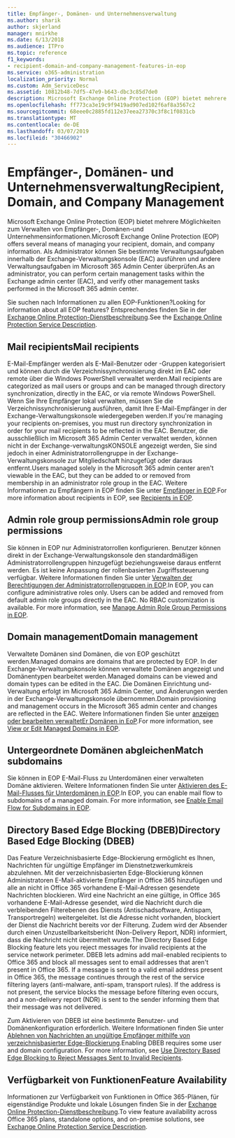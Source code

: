 ```yaml
---
title: Empfänger-, Domänen- und Unternehmensverwaltung
ms.author: sharik
author: skjerland
manager: mnirkhe
ms.date: 6/13/2018
ms.audience: ITPro
ms.topic: reference
f1_keywords:
- recipient-domain-and-company-management-features-in-eop
ms.service: o365-administration
localization_priority: Normal
ms.custom: Adm_ServiceDesc
ms.assetid: 10812b48-7df5-47e9-b643-dbc3c85d7de0
description: Microsoft Exchange Online Protection (EOP) bietet mehrere Möglichkeiten zum Verwalten von Empfänger-, Domänen-und Unternehmensinformationen. Als Administrator können Sie bestimmte Verwaltungsaufgaben innerhalb der Exchange-Verwaltungskonsole (EAC) ausführen und andere Verwaltungsaufgaben im Microsoft 365 Admin Center überprüfen.
ms.openlocfilehash: ff773ca3e19c9f9419ad907ed102f6af8a3567c2
ms.sourcegitcommit: 68eee0c2885fd112e37eea27370c3f8c1f0831cb
ms.translationtype: MT
ms.contentlocale: de-DE
ms.lasthandoff: 03/07/2019
ms.locfileid: "30466902"
---
```

# <a name="recipient-domain-and-company-management"></a><span data-ttu-id="4c838-104">Empfänger-, Domänen- und Unternehmensverwaltung</span><span class="sxs-lookup"><span data-stu-id="4c838-104">Recipient, Domain, and Company Management</span></span>

<span data-ttu-id="4c838-105">Microsoft Exchange Online Protection (EOP) bietet mehrere Möglichkeiten zum Verwalten von Empfänger-, Domänen-und Unternehmensinformationen.</span><span class="sxs-lookup"><span data-stu-id="4c838-105">Microsoft Exchange Online Protection (EOP) offers several means of managing your recipient, domain, and company information.</span></span> <span data-ttu-id="4c838-106">Als Administrator können Sie bestimmte Verwaltungsaufgaben innerhalb der Exchange-Verwaltungskonsole (EAC) ausführen und andere Verwaltungsaufgaben im Microsoft 365 Admin Center überprüfen.</span><span class="sxs-lookup"><span data-stu-id="4c838-106">As an administrator, you can perform certain management tasks within the Exchange admin center (EAC), and verify other management tasks performed in the Microsoft 365 admin center.</span></span>
  
<span data-ttu-id="4c838-107">Sie suchen nach Informationen zu allen EOP-Funktionen?</span><span class="sxs-lookup"><span data-stu-id="4c838-107">Looking for information about all EOP features?</span></span> <span data-ttu-id="4c838-108">Entsprechendes finden Sie in der [Exchange Online Protection-Dienstbeschreibung](exchange-online-protection-service-description.md).</span><span class="sxs-lookup"><span data-stu-id="4c838-108">See the [Exchange Online Protection Service Description](exchange-online-protection-service-description.md).</span></span>
  
## <a name="mail-recipients"></a><span data-ttu-id="4c838-109">Mail recipients</span><span class="sxs-lookup"><span data-stu-id="4c838-109">Mail recipients</span></span>
<span data-ttu-id="4c838-110"><a name="BKMK_mailrecipients"> </a></span><span class="sxs-lookup"><span data-stu-id="4c838-110"></span></span>

<span data-ttu-id="4c838-111">E-Mail-Empfänger werden als E-Mail-Benutzer oder -Gruppen kategorisiert und können durch die Verzeichnissynchronisierung direkt im EAC oder remote über die Windows PowerShell verwaltet werden.</span><span class="sxs-lookup"><span data-stu-id="4c838-111">Mail recipients are categorized as mail users or groups and can be managed through directory synchronization, directly in the EAC, or via remote Windows PowerShell.</span></span> <span data-ttu-id="4c838-112">Wenn Sie Ihre Empfänger lokal verwalten, müssen Sie die Verzeichnissynchronisierung ausführen, damit Ihre E-Mail-Empfänger in der Exchange-Verwaltungskonsole wiedergegeben werden.</span><span class="sxs-lookup"><span data-stu-id="4c838-112">If you're managing your recipients on-premises, you must run directory synchronization in order for your mail recipients to be reflected in the EAC.</span></span> <span data-ttu-id="4c838-113">Benutzer, die ausschließlich im Microsoft 365 Admin Center verwaltet werden, können nicht in der Exchange-verwaltungsKONSOLE angezeigt werden, Sie sind jedoch in einer Administratorrollengruppe in der Exchange-Verwaltungskonsole zur Mitgliedschaft hinzugefügt oder daraus entfernt.</span><span class="sxs-lookup"><span data-stu-id="4c838-113">Users managed solely in the Microsoft 365 admin center aren't viewable in the EAC, but they can be added to or removed from membership in an administrator role group in the EAC.</span></span> <span data-ttu-id="4c838-114">Weitere Informationen zu Empfängern in EOP finden Sie unter [Empfänger in EOP](https://go.microsoft.com/fwlink/p/?LinkId=280011).</span><span class="sxs-lookup"><span data-stu-id="4c838-114">For more information about recipients in EOP, see [Recipients in EOP](https://go.microsoft.com/fwlink/p/?LinkId=280011).</span></span>
  
## <a name="admin-role-group-permissions"></a><span data-ttu-id="4c838-115">Admin role group permissions</span><span class="sxs-lookup"><span data-stu-id="4c838-115">Admin role group permissions</span></span>
<span data-ttu-id="4c838-116"><a name="BKMK_adminrolegrouppermissions"> </a></span><span class="sxs-lookup"><span data-stu-id="4c838-116"></span></span>

<span data-ttu-id="4c838-p105">Sie können in EOP nur Administratorrollen konfigurieren. Benutzer können direkt in der Exchange-Verwaltungskonsole den standardmäßigen Administratorrollengruppen hinzugefügt beziehungsweise daraus entfernt werden. Es ist keine Anpassung der rollenbasierten Zugriffssteuerung verfügbar. Weitere Informationen finden Sie unter [Verwalten der Berechtigungen der Administratorrollengruppen in EOP](https://go.microsoft.com/fwlink/p/?LinkId=282238).</span><span class="sxs-lookup"><span data-stu-id="4c838-p105">In EOP, you can configure administrative roles only. Users can be added and removed from default admin role groups directly in the EAC. No RBAC customization is available. For more information, see [Manage Admin Role Group Permissions in EOP](https://go.microsoft.com/fwlink/p/?LinkId=282238).</span></span>
  
## <a name="domain-management"></a><span data-ttu-id="4c838-121">Domain management</span><span class="sxs-lookup"><span data-stu-id="4c838-121">Domain management</span></span>
<span data-ttu-id="4c838-122"><a name="BKMK_domainmanagement"> </a></span><span class="sxs-lookup"><span data-stu-id="4c838-122"></span></span>

<span data-ttu-id="4c838-123">Verwaltete Domänen sind Domänen, die von EOP geschützt werden.</span><span class="sxs-lookup"><span data-stu-id="4c838-123">Managed domains are domains that are protected by EOP.</span></span> <span data-ttu-id="4c838-124">In der Exchange-Verwaltungskonsole können verwaltete Domänen angezeigt und Domänentypen bearbeitet werden.</span><span class="sxs-lookup"><span data-stu-id="4c838-124">Managed domains can be viewed and domain types can be edited in the EAC.</span></span> <span data-ttu-id="4c838-125">Die Domänen Einrichtung und-Verwaltung erfolgt im Microsoft 365 Admin Center, und Änderungen werden in der Exchange-Verwaltungskonsole übernommen.</span><span class="sxs-lookup"><span data-stu-id="4c838-125">Domain provisioning and management occurs in the Microsoft 365 admin center and changes are reflected in the EAC.</span></span> <span data-ttu-id="4c838-126">Weitere Informationen finden Sie unter [anzeigen oder bearbeiten verwaltetEr Domänen in EoP](https://go.microsoft.com/fwlink/p/?LinkId=282239).</span><span class="sxs-lookup"><span data-stu-id="4c838-126">For more information, see [View or Edit Managed Domains in EOP](https://go.microsoft.com/fwlink/p/?LinkId=282239).</span></span>
  
## <a name="match-subdomains"></a><span data-ttu-id="4c838-127">Untergeordnete Domänen abgleichen</span><span class="sxs-lookup"><span data-stu-id="4c838-127">Match subdomains</span></span>
<span data-ttu-id="4c838-128"><a name="BKMK_EOP_Match_Subdomains"> </a></span><span class="sxs-lookup"><span data-stu-id="4c838-128"></span></span>

<span data-ttu-id="4c838-p107">Sie können in EOP E-Mail-Fluss zu Unterdomänen einer verwalteten Domäne aktivieren. Weitere Informationen finden Sie unter [Aktivieren des E-Mail-Flusses für Unterdomänen in EOP](https://go.microsoft.com/fwlink/p/?LinkId=397213).</span><span class="sxs-lookup"><span data-stu-id="4c838-p107">In EOP, you can enable mail flow to subdomains of a managed domain. For more information, see [Enable Email Flow for Subdomains in EOP](https://go.microsoft.com/fwlink/p/?LinkId=397213).</span></span> 
  
## <a name="directory-based-edge-blocking-dbeb"></a><span data-ttu-id="4c838-131">Directory Based Edge Blocking (DBEB)</span><span class="sxs-lookup"><span data-stu-id="4c838-131">Directory Based Edge Blocking (DBEB)</span></span>
<span data-ttu-id="4c838-132"><a name="BKMK_DBEB"> </a></span><span class="sxs-lookup"><span data-stu-id="4c838-132"></span></span>

<span data-ttu-id="4c838-p108">Das Feature Verzeichnisbasierte Edge-Blockierung ermöglicht es Ihnen, Nachrichten für ungültige Empfänger im Dienstnetzwerkumkreis abzulehnen. Mit der verzeichnisbasierten Edge-Blockierung können Administratoren E-Mail-aktivierte Empfänger in Office 365 hinzufügen und alle an nicht in Office 365 vorhandene E-Mail-Adressen gesendete Nachrichten blockieren. Wird eine Nachricht an eine gültige, in Office 365 vorhandene E-Mail-Adresse gesendet, wird die Nachricht durch die verbleibenden Filterebenen des Diensts (Antischadsoftware, Antispam, Transportregeln) weitergeleitet. Ist die Adresse nicht vorhanden, blockiert der Dienst die Nachricht bereits vor der Filterung. Zudem wird der Absender durch einen Unzustellbarkeitsbericht (Non-Delivery Report, NDR) informiert, dass die Nachricht nicht übermittelt wurde.</span><span class="sxs-lookup"><span data-stu-id="4c838-p108">The Directory Based Edge Blocking feature lets you reject messages for invalid recipients at the service network perimeter. DBEB lets admins add mail-enabled recipients to Office 365 and block all messages sent to email addresses that aren't present in Office 365. If a message is sent to a valid email address present in Office 365, the message continues through the rest of the service filtering layers (anti-malware, anti-spam, transport rules). If the address is not present, the service blocks the message before filtering even occurs, and a non-delivery report (NDR) is sent to the sender informing them that their message was not delivered.</span></span> 
  
<span data-ttu-id="4c838-p109">Zum Aktivieren von DBEB ist eine bestimmte Benutzer- und Domänenkonfiguration erforderlich. Weitere Informationen finden Sie unter [Ablehnen von Nachrichten an ungültige Empfänger mithilfe von verzeichnisbasierter Edge-Blockierung](https://go.microsoft.com/fwlink/p/?LinkId=390676).</span><span class="sxs-lookup"><span data-stu-id="4c838-p109">Enabling DBEB requires some user and domain configuration. For more information, see [Use Directory Based Edge Blocking to Reject Messages Sent to Invalid Recipients](https://go.microsoft.com/fwlink/p/?LinkId=390676).</span></span>
  
## <a name="feature-availability"></a><span data-ttu-id="4c838-139">Verfügbarkeit von Funktionen</span><span class="sxs-lookup"><span data-stu-id="4c838-139">Feature Availability</span></span>
<span data-ttu-id="4c838-140"><a name="BKMK_DBEB"> </a></span><span class="sxs-lookup"><span data-stu-id="4c838-140"></span></span>

<span data-ttu-id="4c838-141">Informationen zur Verfügbarkeit von Funktionen in Office 365-Plänen, für eigenständige Produkte und lokale Lösungen finden Sie in der [Exchange Online Protection-Dienstbeschreibung](exchange-online-protection-service-description.md).</span><span class="sxs-lookup"><span data-stu-id="4c838-141">To view feature availability across Office 365 plans, standalone options, and on-premise solutions, see [Exchange Online Protection Service Description](exchange-online-protection-service-description.md).</span></span>
  

